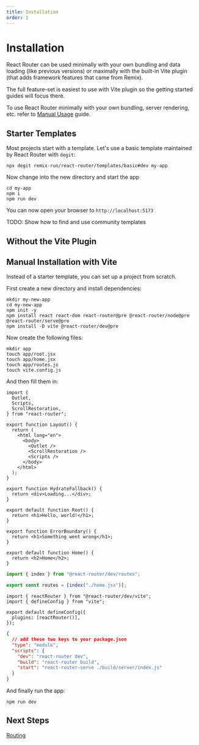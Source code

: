 ```yaml
---
title: Installation
order: 1
---
```


# Installation

React Router can be used minimally with your own bundling and data loading (like previous versions) or maximally with the built-in Vite plugin (that adds framework features that came from Remix).

The full feature-set is easiest to use with Vite plugin so the getting started guides will focus there.

To use React Router minimally with your own bundling, server rendering, etc. refer to [Manual Usage][manual_usage] guide.

## Starter Templates

Most projects start with a template. Let's use a basic template maintained by React Router with `degit`:

```shellscript nonumber
npx degit remix-run/react-router/templates/basic#dev my-app
```

Now change into the new directory and start the app

```shellscript nonumber
cd my-app
npm i
npm run dev
```

You can now open your browser to `http://localhost:5173`

TODO: Show how to find and use community templates

## Without the Vite Plugin

## Manual Installation with Vite

Instead of a starter template, you can set up a project from scratch.

First create a new directory and install dependencies:

```shellscript nonumber
mkdir my-new-app
cd my-new-app
npm init -y
npm install react react-dom react-router@pre @react-router/node@pre @react-router/serve@pre
npm install -D vite @react-router/dev@pre
```

Now create the following files:

```shellscript nonumber
mkdir app
touch app/root.jsx
touch app/home.jsx
touch app/routes.js
touch vite.config.js
```

And then fill them in:

```tsx filename=app/root.jsx
import {
  Outlet,
  Scripts,
  ScrollRestoration,
} from "react-router";

export function Layout() {
  return (
    <html lang="en">
      <body>
        <Outlet />
        <ScrollRestoration />
        <Scripts />
      </body>
    </html>
  );
}

export function HydrateFallback() {
  return <div>Loading...</div>;
}

export default function Root() {
  return <h1>Hello, world!</h1>;
}

export function ErrorBoundary() {
  return <h1>Something went wrong</h1>;
}
```

```tsx filename=app/home.jsx
export default function Home() {
  return <h2>Home</h2>;
}
```

```ts filename=app/routes.js
import { index } from "@react-router/dev/routes";

export const routes = [index("./home.jsx")];
```

```tsx filename=vite.config.js
import { reactRouter } from "@react-router/dev/vite";
import { defineConfig } from "vite";

export default defineConfig({
  plugins: [reactRouter()],
});
```

```json filename=package.json
{
  // add these two keys to your package.json
  "type": "module",
  "scripts": {
    "dev": "react-router dev",
    "build": "react-router build",
    "start": "react-router-serve ./build/server/index.js"
  }
}
```

And finally run the app:

```shellscript nonumber
npm run dev
```

## Next Steps

[Routing](./routing)

[manual_usage]: ../how-to/manual-usage
